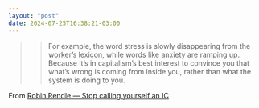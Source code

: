 ```yaml
---
layout: "post"
date: 2024-07-25T16:38:21-03:00
---
```


> > For example, the word stress is slowly disappearing from the worker’s lexicon, while words like anxiety are ramping up. Because it’s in capitalism’s best interest to convince you that what’s wrong is coming from inside you, rather than what the system is doing to you.


From [Robin Rendle — Stop calling yourself an IC](https://robinrendle.com/notes/stop-calling-yourself-an-ic/)
